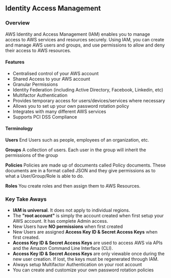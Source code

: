 ## Identity Access Management

### Overview
AWS Identity and Access Management (IAM) enables you to manage access to AWS services and resources securely. Using IAM, you can create and manage AWS users and groups, and use permissions to allow and deny their access to AWS resources. 
    
#### Features
- Centralised control of your AWS account
- Shared Access to your AWS account
- Granular Permissions
- Identity Federation (including Active Directory, Facebook, Linkedin, etc)
- Multifactor Authentication
- Provides temporary access for users/devices/services where necessary
- Allows you to set up your own password rotation policy
- Integrates with many different AWS services
- Supports PCI DSS Compliance

#### Terminology
**Users**
End Users such as people, employees of an organization, etc.

**Groups**
A collection of users. Each user in the group will inherit the permissions of the group

**Policies**
Policies are made up of documents called Policy documents. These documents are in a format called JSON and they give permissions as to what a User/Group/Role is able to do.

**Roles**
You create roles and then assign them to AWS Resources.

### Key Take Aways
- **IAM is universal**. It does not apply to individual regions.
- The **"root account"** is simply the account created when first setup your AWS account. It has complete Admin access.
- New Users have **NO permissions** when first created
- New Users are assigned **Access Key ID & Secret Access Keys** when first created.
- **Access Key ID & Secret Access Keys** are used to access AWS via APIs and the Amazon Command Line Interface (CLI).
- **Access Key ID & Secret Access Keys** are only viewable once during the new user creation. If lost, the keys must be regenerated through IAM.
- Always setup Multifactor Authentication on your root account
- You can create and customize your own password rotation policies
